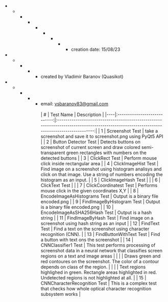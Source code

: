   + - - - + - + - - creation date: 15/08/23
  + - + - + created by Vladimir Baranov (Quasikot)  <br>
  + - + - + email: vsbaranov83@gmail.com  <br>   
| #  |           Test Name          |                                                                Description                                                               |
|----|:----------------------------:|:----------------------------------------------------------------------------------------------------------------------------------------:|
| 1  | Screenshot Test              | take a screenshot and save it to screenshot.png using PyQt5 API                                                                          |
| 2  | Button Detector Test         | Detects buttons on screenshot of current screen and draw colored semi-transparent green rectangles with numbers on the detected buttons  |
| 3  | ClickRect Test               | Perform mouse click inside rectangular area                                                                                              |
| 4  | ClickImageHist Test          | Find image on a screenshot using histogram analisys and click on that image. Use a string of numbers encoding the histogram as an input. |
| 5  | ClickImageHash Test          |                                                                                                                                          |
| 6  | ClickText Test               |                                                                                                                                          |
| 7  | ClickCoordinatest Test       | Performs mouse click in the given coordinates X,Y                                                                                        |
| 8  | EncodeImageAsHistograms Test | Output is a binary file encoded.png                                                                                                      |
| 9  | FindImageByHistogram Test    | Output is a binary file encoded.png                                                                                                      |
| 10 | EncodeImageAsSHA256Hash Test | Output is a hash string                                                                                                                  |
| 11 | FindImageByHash Test         | Find image on a screenshot using hash string as an input                                                                                 |
| 12 | FindText Test                | Find a text on the screenshot using character recognition (CNN).                                                                         |
| 13 | FindButtonWithText Test      | Find a button with text ons the screenshot                                                                                               |
| 14 | CNNClassifier1 Test          | This test performs processing of screenshot data in a neural network that classifies screen regions on a text and image areas            |
|    |                              | Draws green and red contoures on the screenshot. The color of a contour depends on class of the region.                                  |
|    |                              | Text regions highlighed in green. Rectangle areas highlighted in red. Undetected regions is not highlighted at all.                      |
| 15 | CNNCharacterRecognition Test | This is a complex test that checks how whole optical character recognition subsystem works                                               |
